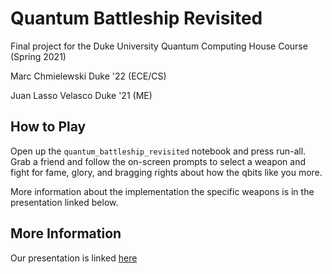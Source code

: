 # Quantum Battleship Revisited

Final project for the Duke University Quantum Computing House Course (Spring 2021)

Marc Chmielewski Duke '22 (ECE/CS)

Juan Lasso Velasco Duke '21 (ME)

## How to Play

Open up the `quantum_battleship_revisited` notebook and press run-all. Grab a friend and follow the on-screen prompts to select a weapon and fight for fame, glory, and bragging rights about how the qbits like you more.

More information about the implementation the specific weapons is in the presentation linked below.

## More Information

Our presentation is linked [here](https://docs.google.com/presentation/d/10KEQm7DW6ytonzimKlDd7euol6jgNNnld7FbKa3azik/edit?usp=sharing)
